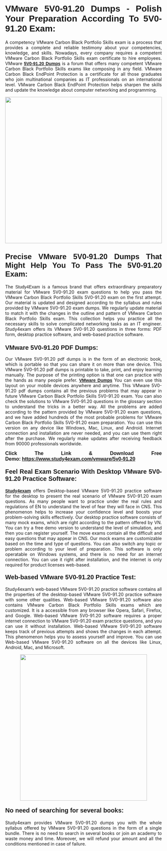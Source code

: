 <h1 style="text-align: justify;"><strong><span style="font-family:Lucida Sans Unicode,Lucida Grande,sans-serif;">VMware 5V0-91.20 Dumps - Polish Your Preparation According To 5V0-91.20 Exam:</span></strong></h1>

<p style="text-align: justify;">A competency VMware Carbon Black Portfolio Skills exam is a process that provides a complete and reliable testimony about your competencies, knowledge, and skills. Nowadays, every company requires a competent VMware Carbon Black Portfolio Skills exam certificate to hire employees. VMware <a href="https://www.study4exam.com/vmware/5v0-91.20-valid-dumps"><span style="font-family:Verdana,Geneva,sans-serif;"><strong>5V0-91.20 Dumps</strong></span></a> is a forum that offers many competent VMware Carbon Black Portfolio Skills exams like composing in any field. VMware Carbon Black EndPoint Protection is a certificate for all those graduates who join multinational companies as IT professionals on an international level. VMware Carbon Black EndPoint Protection helps sharpen the skills and update the knowledge about computer networking and programming.</p>

<p style="text-align: justify;"><a href="https://www.study4exam.com/vmware/5v0-91.20"><img alt="" src="https://www.thequestionanswers.com/wp-content/uploads/2022/06/S4E-Cert-Exams-Questions-Banner.webp" style="width: 100%; height: 470px;" /></a></p>

<h2 style="text-align: justify;"><span style="font-family:Lucida Sans Unicode,Lucida Grande,sans-serif;"><strong><span style="font-size:24px;">Precise VMware 5V0-91.20 Dumps That Might Help You To Pass The 5V0-91.20 Exam:</span></strong></span></h2>

<p style="text-align: justify;">The <span style="font-family:Lucida Sans Unicode,Lucida Grande,sans-serif;">Study4Exam</span> is a famous brand that offers extraordinary preparatory material for VMware 5V0-91.20 exam questions to help you pass the VMware Carbon Black Portfolio Skills 5V0-91.20 exam on the first attempt. Our material is updated and designed according to the syllabus and rules provided by VMware 5V0-91.20 exam dumps. We regularly update material to match it with the changes in the outline and pattern of VMware Carbon Black Portfolio Skills exam. This collection helps you practice all the necessary skills to solve complicated networking tasks as an IT engineer. Study4exam offers its VMware 5V0-91.20 questions in three forms: PDF form, desktop practice software, and web-based practice software. </p>

<h3 style="text-align: justify;"><strong><span style="font-size:20px;"><span style="font-family:Lucida Sans Unicode,Lucida Grande,sans-serif;">VMware 5V0-91.20 PDF Dumps:</span></span></strong></h3>

<p style="text-align: justify;">Our VMware 5V0-91.20 pdf dumps is in the form of an electronic book, which is portable so that you can share it on more than one device. This VMware 5V0-91.20 pdf dumps is printable to take, print, and enjoy learning manually. The purpose of the printing option is that one can practice with the hands as many people prefer. <a href="https://www.study4exam.com/vmware-exams"><span style="font-family:Lucida Sans Unicode,Lucida Grande,sans-serif;"><strong>VMware Dumps</strong></span></a> You can even use this layout on your mobile devices anywhere and anytime. This VMware 5V0-91.20 pdf dumps contains all the previous problems that may appear in future VMware Carbon Black Portfolio Skills 5V0-91.20 exam. You can also check the solutions to VMware 5V0-91.20 questions in the glossary section to understand the tricks in a better way. All the problems are added according to the pattern provided by VMware 5V0-91.20 exam questions, and we have added hundreds of the most probable problems for VMware Carbon Black Portfolio Skills 5V0-91.20 exam preparation. You can use this version on any device like Windows, Mac, Linux, and Android. Internet connection and installation are never needed, and you can use them right after the purchase. We regularly make updates after receiving feedback from 90000 professionals worldwide.</p>

<p style="text-align: justify;"><span style="font-family:Lucida Sans Unicode,Lucida Grande,sans-serif;"><strong><span style="font-size:16px;">Click The Link & Download Free Demo:</span></strong></span> <strong><span style="font-family:Lucida Sans Unicode,Lucida Grande,sans-serif;"><span style="font-size:16px;"><a href="https://www.study4exam.com/vmware/5v0-91.20">https://www.study4exam.com/vmware/5v0-91.20</a></span></span></strong></p>

<h4 style="text-align: justify;"><strong><span style="font-family:Lucida Sans Unicode,Lucida Grande,sans-serif;"><span style="font-size:20px;">Feel Real Exam Scenario With Desktop VMware 5V0-91.20 Practice Software:</span></span></strong></h4>

<p style="text-align: justify;"><a href="https://www.study4exam.com/"><span style="font-family:Verdana,Geneva,sans-serif;"><strong>Study4exam</strong></span></a> offers Desktop-based VMware 5V0-91.20 practice software for the desktop to present the real scenario of VMware 5V0-91.20 exam questions. As many people want to practice under the real rules and regulations of EN to understand the level of fear they will face in CNS. This phenomenon helps to increase your confidence level and boosts your problem-solving skills effectively. Our desktop practice software consists of many mock exams, which are right according to the pattern offered by VN. You can try a free demo version to understand the level of simulation, and then you can register yourself. The move exams contain all the difficult and easy questions that may appear in CNS. Our mock exams are customizable based on the time and type of questions. You can also switch any topic or problem according to your level of preparation. This software is only operatable on Windows systems, and there is no need for an internet connection. You can use it right after installation, and the internet is only required for product licenses web-based. </p>

<h4 style="text-align: justify;"><span style="font-family:Lucida Sans Unicode,Lucida Grande,sans-serif;"><strong><span style="font-size:20px;">Web-based VMware 5V0-91.20 Practice Test:</span></strong></span></h4>

<p style="text-align: justify;">Study4exam’s web-based VMware 5V0-91.20 practice software contains all the properties of the desktop-based VMware 5V0-91.20 practice software with some other qualities. Web-based VMware 5V0-91.20 software also contains VMware Carbon Black Portfolio Skills exams which are customized. It is a accessible from any browser like Opera, Safari, Firefox, and Google. Web-based VMware 5V0-91.20 software requires a proper internet connection to VMware 5V0-91.20 exam practice questions, and you can use it without installation. Web-based VMware 5V0-91.20 software keeps track of previous attempts and shows the changes in each attempt. This phenomenon helps you to assess yourself and improve. You can use Web-based VMware 5V0-91.20 software on all the devices like Linux, Android, Mac, and Microsoft.</p>

<p style="text-align: center;"><a href="https://www.study4exam.com/vmware/5v0-91.20"><img alt="" src="https://www.thequestionanswers.com/wp-content/uploads/2022/06/S4E-Cert-Exams-Questions-Discount-Banner.webp" style="width: 90%; height: 470px;" /></a></p>

<h4 style="text-align: justify;"><span style="font-family:Lucida Sans Unicode,Lucida Grande,sans-serif;"><strong><span style="font-size:20px;">No need of searching for several books:</span></strong></span></h4>

<p style="text-align: justify;">Study4exam provides VMware 5V0-91.20 dumps you with the whole syllabus offered by VMware 5V0-91.20 questions in the form of a single bundle. There is no need to search in several books or join an academy to waste money and time. Moreover, we will refund your amount and all the conditions mentioned in case of failure.</p>
